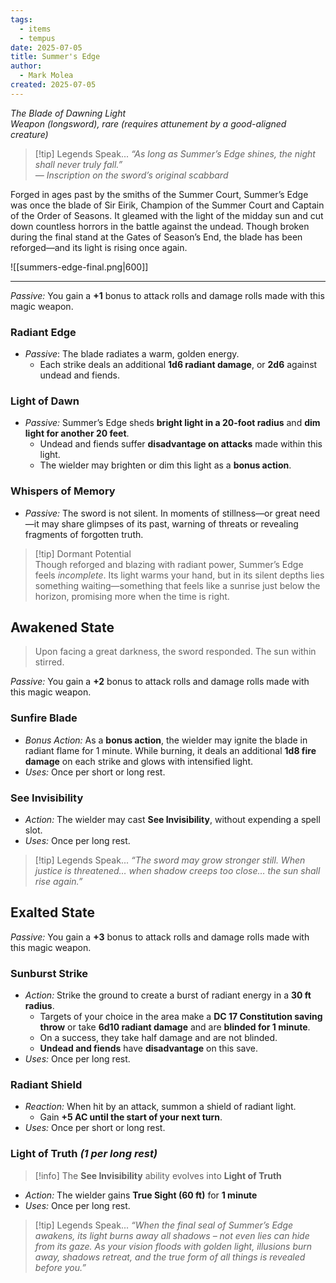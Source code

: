 ```yaml
---
tags:
  - items
  - tempus
date: 2025-07-05
title: Summer's Edge
author:
  - Mark Molea
created: 2025-07-05
---
```









*The Blade of Dawning Light*  
*Weapon (longsword), rare (requires attunement by a good-aligned creature)*

> [!tip] Legends Speak...
> *“As long as Summer’s Edge shines, the night shall never truly fall.”*  
> _— Inscription on the sword’s original scabbard_

Forged in ages past by the smiths of the Summer Court, Summer’s Edge was once the blade of Sir Eirik, Champion of the Summer Court and Captain of the Order of Seasons. It gleamed with the light of the midday sun and cut down countless horrors in the battle against the undead. Though broken during the final stand at the Gates of Season’s End, the blade has been reforged—and its light is rising once again.

![[summers-edge-final.png|600]]

---
_Passive:_ You gain a **+1** bonus to attack rolls and damage rolls made with this magic weapon.
### Radiant Edge
- _Passive_: The blade radiates a warm, golden energy. 
	- Each strike deals an additional **1d6 radiant damage**, or **2d6** against undead and fiends.
### Light of Dawn
- _Passive:_ Summer’s Edge sheds **bright light in a 20-foot radius** and **dim light for another 20 feet**.  
	- Undead and fiends suffer **disadvantage on attacks** made within this light. 
	- The wielder may brighten or dim this light as a **bonus action**.
### Whispers of Memory
- _Passive:_ The sword is not silent. In moments of stillness—or great need—it may share glimpses of its past, warning of threats or revealing fragments of forgotten truth.

> [!tip] Dormant Potential  
> Though reforged and blazing with radiant power, Summer’s Edge feels *incomplete*. Its light warms your hand, but in its silent depths lies something waiting—something that feels like a sunrise just below the horizon, promising more when the time is right.

## Awakened State

> Upon facing a great darkness, the sword responded. The sun within stirred.

_Passive:_ You gain a **+2** bonus to attack rolls and damage rolls made with this magic weapon.
### Sunfire Blade
- _Bonus Action:_ As a **bonus action**, the wielder may ignite the blade in radiant flame for 1 minute. While burning, it deals an additional **1d8 fire damage** on each strike and glows with intensified light.
- _Uses:_ Once per short or long rest.
### See Invisibility
- _Action:_ The wielder may cast **See Invisibility**, without expending a spell slot.  
- _Uses:_ Once per long rest.

> [!tip] Legends Speak...
> *“The sword may grow stronger still. When justice is threatened… when shadow creeps too close… the sun shall rise again.”*

## Exalted State

_Passive:_ You gain a **+3** bonus to attack rolls and damage rolls made with this magic weapon.
### Sunburst Strike
- _Action:_ Strike the ground to create a burst of radiant energy in a **30 ft radius**.
	- Targets of your choice in the area make a **DC 17 Constitution saving throw** or take **6d10 radiant damage** and are **blinded for 1 minute**.
	- On a success, they take half damage and are not blinded.
	- **Undead and fiends** have **disadvantage** on this save.
- _Uses:_ Once per long rest.

### Radiant Shield
- _Reaction:_ When hit by an attack, summon a shield of radiant light.
	- Gain **+5 AC until the start of your next turn**.
- _Uses:_ Once per short or long rest.

### Light of Truth *(1 per long rest)*
> [!info] The **See Invisibility** ability evolves into **Light of Truth**
- _Action:_ The wielder gains **True Sight (60 ft)** for **1 minute** 
- _Uses:_ Once per long rest.

> [!tip] Legends Speak...
> _“When the final seal of Summer’s Edge awakens, its light burns away all shadows – not even lies can hide from its gaze. As your vision floods with golden light, illusions burn away, shadows retreat, and the true form of all things is revealed before you.”_
